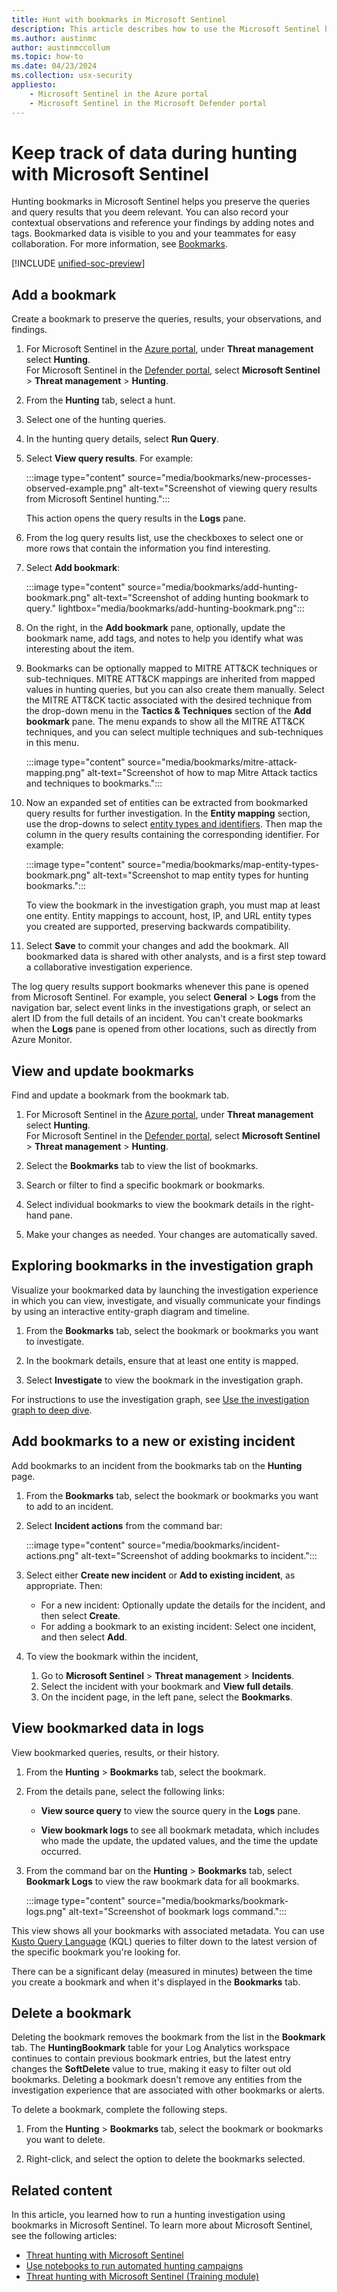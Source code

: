 ```yaml
---
title: Hunt with bookmarks in Microsoft Sentinel
description: This article describes how to use the Microsoft Sentinel hunting bookmarks to keep track of data.
ms.author: austinmc
author: austinmccollum
ms.topic: how-to
ms.date: 04/23/2024
ms.collection: usx-security
appliesto:
    - Microsoft Sentinel in the Azure portal
    - Microsoft Sentinel in the Microsoft Defender portal
---
```


# Keep track of data during hunting with Microsoft Sentinel

Hunting bookmarks in Microsoft Sentinel helps you preserve the queries and query results that you deem relevant. You can also record your contextual observations and reference your findings by adding notes and tags. Bookmarked data is visible to you and your teammates for easy collaboration. For more information, see [Bookmarks](hunting.md#bookmarks-to-keep-track-of-data).

[!INCLUDE [unified-soc-preview](includes/unified-soc-preview.md)]

## Add a bookmark

Create a bookmark to preserve the queries, results, your observations, and findings.

1. For Microsoft Sentinel in the [Azure portal](https://portal.azure.com), under **Threat management**  select **Hunting**.<br> For Microsoft Sentinel in the [Defender portal](https://security.microsoft.com/), select **Microsoft Sentinel** > **Threat management** > **Hunting**.
1. From the **Hunting** tab, select a hunt.
1. Select one of the hunting queries.
1. In the hunting query details, select **Run Query**.

1. Select **View query results**. For example:

    :::image type="content" source="media/bookmarks/new-processes-observed-example.png" alt-text="Screenshot of viewing query results from Microsoft Sentinel hunting.":::

    This action opens the query results in the **Logs** pane.

1. From the log query results list, use the checkboxes to select one or more rows that contain the information you find interesting.

1. Select **Add bookmark**:

    :::image type="content" source="media/bookmarks/add-hunting-bookmark.png" alt-text="Screenshot of adding hunting bookmark to query." lightbox="media/bookmarks/add-hunting-bookmark.png":::

1. On the right, in the **Add bookmark** pane, optionally, update the bookmark name, add tags, and notes to help you identify what was interesting about the item.

1. Bookmarks can be optionally mapped to MITRE ATT&CK techniques or sub-techniques. MITRE ATT&CK mappings are inherited from mapped values in hunting queries, but you can also create them manually. Select the MITRE ATT&CK tactic associated with the desired technique from the drop-down menu in the **Tactics & Techniques** section of the **Add bookmark** pane. The menu expands to show all the MITRE ATT&CK techniques, and you can select multiple techniques and sub-techniques in this menu.

    :::image type="content" source="media/bookmarks/mitre-attack-mapping.png" alt-text="Screenshot of how to map Mitre Attack tactics and techniques to bookmarks.":::

1. Now an expanded set of entities can be extracted from bookmarked query results for further investigation. In the **Entity mapping** section, use the drop-downs to select [entity types and identifiers](entities-reference.md). Then map the column in the query results containing the corresponding identifier. For example:

    :::image type="content" source="media/bookmarks/map-entity-types-bookmark.png" alt-text="Screenshot to map entity types for hunting bookmarks.":::

    To view the bookmark in the investigation graph, you must map at least one entity. Entity mappings to account, host, IP, and URL entity types you created are supported, preserving backwards compatibility.

1. Select **Save** to commit your changes and add the bookmark. All bookmarked data is shared with other analysts, and is a first step toward a collaborative investigation experience.

The log query results support bookmarks whenever this pane is opened from Microsoft Sentinel. For example, you select **General** > **Logs** from the navigation bar, select event links in the investigations graph, or select an alert ID from the full details of an incident. You can't create bookmarks when the **Logs** pane is opened from other locations, such as directly from Azure Monitor.

## View and update bookmarks

Find and update a bookmark from the bookmark tab.

1. For Microsoft Sentinel in the [Azure portal](https://portal.azure.com), under **Threat management**  select **Hunting**.<br> For Microsoft Sentinel in the [Defender portal](https://security.microsoft.com/), select **Microsoft Sentinel** > **Threat management** > **Hunting**.

2. Select the **Bookmarks** tab to view the list of bookmarks.

3. Search or filter to find a specific bookmark or bookmarks.

4. Select individual bookmarks to view the bookmark details in the right-hand pane.

5. Make your changes as needed. Your changes are automatically saved.

## Exploring bookmarks in the investigation graph

Visualize your bookmarked data by launching the investigation experience in which you can view, investigate, and visually communicate your findings by using an interactive entity-graph diagram and timeline.

1. From the **Bookmarks** tab, select the bookmark or bookmarks you want to investigate.

2. In the bookmark details, ensure that at least one entity is mapped.

3. Select **Investigate** to view the bookmark in the investigation graph.

For instructions to use the investigation graph, see [Use the investigation graph to deep dive](investigate-cases.md#use-the-investigation-graph-to-deep-dive).

## Add bookmarks to a new or existing incident

Add bookmarks to an incident from the bookmarks tab on the **Hunting** page. 

1. From the **Bookmarks** tab, select the bookmark or bookmarks you want to add to an incident.

1. Select **Incident actions** from the command bar:

    :::image type="content" source="media/bookmarks/incident-actions.png" alt-text="Screenshot of adding bookmarks to incident.":::

1. Select either **Create new incident** or **Add to existing incident**, as appropriate. Then:

    - For a new incident: Optionally update the details for the incident, and then select **Create**.
    - For adding a bookmark to an existing incident: Select one incident, and then select **Add**.

1. To view the bookmark within the incident, 
   1. Go to **Microsoft Sentinel** > **Threat management** > **Incidents**.
   1. Select the incident with your bookmark and **View full details**.
   1. On the incident page, in the left pane, select the **Bookmarks**.


## View bookmarked data in logs

View bookmarked queries, results, or their history.

1. From the **Hunting** > **Bookmarks** tab, select the bookmark. 
1. From the details pane, select the following links:

   - **View source query** to view the source query in the **Logs** pane.

   - **View bookmark logs** to see all bookmark metadata, which includes who made the update, the updated values, and the time the update occurred.

1. From the command bar on the **Hunting** > **Bookmarks** tab, select **Bookmark Logs** to view the raw bookmark data for all bookmarks.

   :::image type="content" source="media/bookmarks/bookmark-logs.png" alt-text="Screenshot of bookmark logs command.":::

This view shows all your bookmarks with associated metadata. You can use [Kusto Query Language](/azure/data-explorer/kql-quick-reference) (KQL) queries to filter down to the latest version of the specific bookmark you're looking for.

There can be a significant delay (measured in minutes) between the time you create a bookmark and when it's displayed in the **Bookmarks** tab.

## Delete a bookmark

Deleting the bookmark removes the bookmark from the list in the **Bookmark** tab. The **HuntingBookmark** table for your Log Analytics workspace continues to contain previous bookmark entries, but the latest entry changes the **SoftDelete** value to true, making it easy to filter out old bookmarks. Deleting a bookmark doesn't remove any entities from the investigation experience that are associated with other bookmarks or alerts.

To delete a bookmark, complete the following steps.

1. From the **Hunting** > **Bookmarks** tab, select the bookmark or bookmarks you want to delete.

2. Right-click, and select the option to delete the  bookmarks selected.

## Related content

In this article, you learned how to run a hunting investigation using bookmarks in Microsoft Sentinel. To learn more about Microsoft Sentinel, see the following articles:

- [Threat hunting with Microsoft Sentinel](hunting.md)
- [Use notebooks to run automated hunting campaigns](notebooks.md)
- [Threat hunting with Microsoft Sentinel (Training module)](/training/modules/hunt-threats-sentinel/)
